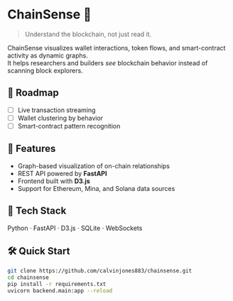 # ChainSense 🧭
> Understand the blockchain, not just read it.

ChainSense visualizes wallet interactions, token flows, and smart-contract activity as dynamic graphs.  
It helps researchers and builders *see* blockchain behavior instead of scanning block explorers.

## 🧠 Roadmap
- [ ] Live transaction streaming
- [ ] Wallet clustering by behavior
- [ ] Smart-contract pattern recognition

## 🚀 Features
- Graph-based visualization of on-chain relationships  
- REST API powered by **FastAPI**  
- Frontend built with **D3.js**  
- Support for Ethereum, Mina, and Solana data sources  

## 🧩 Tech Stack
Python · FastAPI · D3.js · SQLite · WebSockets

## 🛠️ Quick Start
```bash
git clone https://github.com/calvinjones883/chainsense.git
cd chainsense
pip install -r requirements.txt
uvicorn backend.main:app --reload

